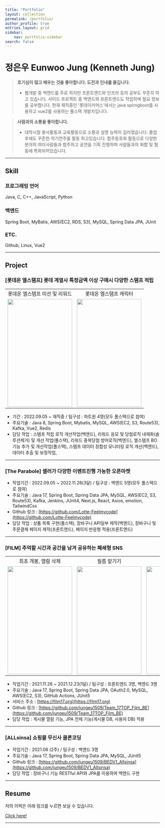 ```yaml
---
title: "Portfolio"
layout: collection
permalink: /portfolio/
author_profile: true
entries_layout: grid
sidebar:
    nav: portfolio-sidebar
search: false
---
```


# 정은우 Eunwoo Jung (Kenneth Jung)

> **호기심이 많고 배우는 것을 좋아합니다. 도전과 인내를 즐깁니다.**
> - 웹개발 중 백엔드를 주로 하지만 프론트엔드와 인프라 등의 공부도 꾸준히 하고 있습니다. 사이드 프로젝트 중 백엔드와 프론트엔드도 작업하며 필요 정보를 공부합니다. 현재 재직중인 '롯데이커머스'에서는 java spirngboot를 사용하고 vue2를 사용하는 풀스택 개발자입니다.

> **사람과의 소통을 좋아합니다.**
> - 대학시절 봉사활동과 교육활동으로 소통과 설명 능력이 길러졌습니다. 졸업 후에도 꾸준한 악기연주를 활동 하고있습니다. 합주동호회 활동으로 다양한 분야의 여러사람들과 합주하고 공연을 기획 진행하며 사람들과의 화합 및 협동에 특화되어있습니다.

---

## Skill

### 프로그래밍 언어

Java, C, C++, JavaScript, Python

### 백엔드

Spring Boot, MyBatis, AWS(EC2, RDS, S3), MySQL, Spring Data JPA, JUnit

### ETC.

Github, Linux, Vue2

---

## Project

### **[롯데온 엘스탬프]** 롯데 계열사 특정금액 이상 구매시 다양한 스탬프 적립

<table align="center">
<tr>
<td align="center">롯데온 엘스탬프 미션 및 리워드</td>
<td align="center">롯데온 엘스탬프 캐릭터</td>
</tr>
<tr>
<td>
<img src="/assets/images/posts/portfolio/e-commerce/롯데온-엘스탬프미션및리워드.gif"width="210px" height="350px" />
</td>
<td>
<img src="/assets/images/posts/portfolio/e-commerce/롯데온-엘스탬프캐릭터.gif"width="210px" height="350px" />
</td>
</tr>
</table>

- 기간 : 2022.09.05 ~ 재직중 / 팀구성 : 파트원 4명(모두 풀스택으로 참여)
- 주요기술 : Java 8, Spring Boot, Mybatis, MySQL, AWS(EC2, S3, Route53), Kafka, Vue2, Redis
- 담당 작업 : 스탬프 적립 로직 개선작업(백엔드), 리워드 응모 및 당첨로직 내재화(솔루션제거) 및 개선 작업(풀스택), 리워드 중복당첨 방어로직(백엔드), 엘스탬프 BO 기능 추가 및 개선작업(풀스택), 스탬프 데이터 정합성 모니터링 로직 개선(백엔드), 데이터 추출 및 보정작업, 

---

### **[The Parabole]** 셀러가 다양한 이벤트진행 가능한 오픈마켓

- 작업기간 : 2022.09.05 ~ 2022.11.28(3달) / 팀구성 : 백엔드 5명(모두 풀스택으로 참여)
- 주요기술 : Java 17, Spring Boot, Spring Data JPA, MySQL, AWS(EC2, S3, Route53), Kafka, Jenkins, JUnit4, Next.js, React, Axios, emotion, TailwindCss
- Github 링크 : [https://github.com/Lotte-Feelmycode](https://github.com/Lotte-Feelmycode)
- 담당 작업 : 상품 목록 구현(풀스택), 장바구니 API일부 제작(백엔드), 장바구니 및 주문결제 페이지 제작(프론트엔드), 페이지 반응형 적용(프론트엔드)

---

### **[FILM]** 추억할 시간과 공간을 남겨 공유하는 폐쇄형 SNS

<table align="center">
<tr>
<td align="center">최초 개봉, 열람 삭제</td>
<td align="center">필름 맡기기</td>
<td align="center">마이페이지</td>
<td align="center">거리가 먼 필름일 경우</td>
</tr>
<tr>
<td>
<img src = "https://user-images.githubusercontent.com/70435257/146948673-f42756e6-5768-4795-85fb-267736475667.gif" width="210px" height="350px" />
</td>
<td>
<img src="https://user-images.githubusercontent.com/70435257/146948952-82abbf21-5669-4685-96af-24aa799f2516.gif" width="210px" height="350px" />
</td>
<td>
<img src = "https://user-images.githubusercontent.com/70435257/146948350-77e9bc78-93ed-4fb6-89ba-7d5dbfd7eaa9.gif" width="210px" height= "350px" />
</td>
<td>
<img src="https://user-images.githubusercontent.com/70435257/146949328-085df49d-e3a9-4697-b3c2-2c4005c92744.gif" width="210px" height="350px" />
</td>
</tr>
</table>

- 작업기간 : 2021.11.26 ~ 2021.12.23(1달) / 팀구성 : 프론트엔드 3명, 백엔드 3명
- 주요기술 : Java 17, Spring Boot, Spring Data JPA, OAuth2.0, MySQL, AWS(EC2, S3), GitHub Actions, JUnit5
- 서비스 주소 : [https://film17.org](https://film17.org)
- Github 링크 : [https://github.com/jungeu1509/Team_17TOP_Film_BE](https://github.com/jungeu1509/Team_17TOP_Film_BE)
- 담당 작업 : 게시물 열람 기능, JPA 전체 기능(게시물 DB, 사용자 DB) 적용

---

### **[ALLsinsa]** 쇼핑몰 무신사 클론코딩

- 작업기간 : 2021.08 (2주) / 팀구성 : 백엔드 3명
- 주요기술 : Java 17, Spring Boot, Spring Data JPA, MySQL, JUnit5
- Github 링크 : [https://github.com/jungeu1509/BEDV1_Allsinsa](https://github.com/jungeu1509/BEDV1_Allsinsa)
- 담당 작업 : 장바구니 기능 RESTful API와 JPA를 이용하여 백엔드 구현

---

## Resume

저의 이력은 아래 링크를 누르면 보실 수 있습니다.

[Click here!](/portfolio/resume/)

---

